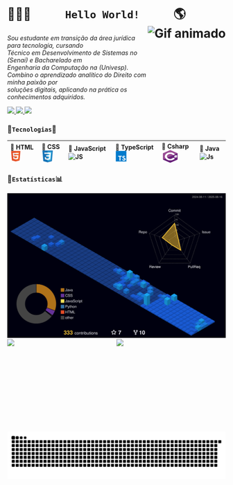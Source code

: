 #  🧑🏻‍💻 ```      Hello World!      ``` :earth_americas: <img src="https://github.com/user-attachments/assets/2124bc7c-8c64-478d-b58f-40e10b7f85e4" height="250px" align="right" alt="Gif animado">
   *Sou estudante em transição da área jurídica para tecnologia, cursando <br>
  Técnico em Desenvolvimento de Sistemas no (Senai) e Bacharelado em <br>
  Engenharia da Computação na (Univesp).<br>
  Combino o aprendizado analítico do Direito com minha paixão por<br>
  soluções digitais, aplicando na prática os conhecimentos adquiridos.*
<div align="left">
  <a href="https://www.instagram.com/kenps.souza/" target="_blank">
    <img src="https://img.shields.io/badge/Instagram-E4405F?style=for-the-badge&logo=instagram&logoColor=white">
  </a> 
  <a href="https://www.linkedin.com/in/kenps-dev-adv/" target="_blank">
    <img src="https://img.shields.io/badge/LinkedIn-0077B5?style=for-the-badge&logo=linkedin&logoColor=white">
  </a>
  <a href="mailto:kenpsrossi@gmail.com" target="_blank">
    <img src="https://img.shields.io/badge/-Gmail-%23333?style=for-the-badge&logo=gmail&logoColor=white">
  </a>
</div>

###  🔸```Tecnologias```:notebook_with_decorative_cover:
| 🔸 **HTML** <img align="center" alt="HTML" height="25" width="25" src="https://raw.githubusercontent.com/devicons/devicon/master/icons/html5/html5-original.svg"> | :small_orange_diamond: **CSS** <img align="center" alt="CSS" height="28" width="28" src="https://raw.githubusercontent.com/devicons/devicon/master/icons/css3/css3-original.svg"> | 🔸 **JavaScript** <img align="center" alt="JS" height="30" width="30" src="https://img.icons8.com/?size=48&id=108784&format=png"> |🔸 **TypeScript** <img align="center" alt="Js" height="25" width="25" src="https://raw.githubusercontent.com/devicons/devicon/master/icons/typescript/typescript-plain.svg">  |  🔸 **Csharp** <img align="center" alt="Js" height="30" width="40" src="https://raw.githubusercontent.com/devicons/devicon/master/icons/csharp/csharp-original.svg">  |  🔸 **Java** <img align="center" alt="Js" height="50" width="40" src="https://cdn.jsdelivr.net/gh/devicons/devicon@latest/icons/java/java-original-wordmark.svg">  |
|:----- |:----- |:----- |:----- |:----- | :------ |

### 🔸```Estatísticas```:bar_chart:

  <img src="./profile-3d-contrib/profile-night-view.svg" alt="Gráfico de contribuições 3D"/>

<div style="display: flex; justify-content: space-between; width: 100%; align-items:center;">
  <img height="200em" src="https://github-readme-stats.vercel.app/api/top-langs/?username=KenpsSouza&layout=compact&langs_count=10&theme=tokyonight&custom_title=Tecnologias" style="flex: 1;"/>
  
  <img height="200em" src="https://github-readme-stats.vercel.app/api?username=KenpsSouza&show_icons=true&theme=tokyonight&include_all_commits=true&locale=pt-br&count_private=true" style="flex: 1;"/>
</div>

![Snake animation](https://raw.githubusercontent.com/KenpsSouza/KenpsSouza/main/dist/github-contribution-grid-snake-dark.svg)
